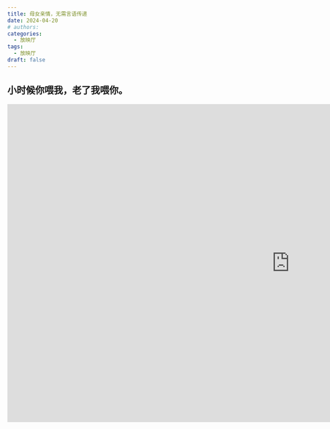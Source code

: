 ```yaml
---
title: 母女亲情，无需言语传递
date: 2024-04-20
# authors:
categories:
  - 放映厅
tags:
  - 放映厅
draft: false
---
```


## 小时候你喂我，老了我喂你。

<div class="videoWrapper">
<iframe width="1280" height="720" src="https://www.youtube.com/embed/NItP86qpFW8" title="母女亲情，无需言语传递" frameborder="0" allow="accelerometer; autoplay; clipboard-write; encrypted-media; gyroscope; picture-in-picture; web-share" referrerpolicy="strict-origin-when-cross-origin" allowfullscreen></iframe>
</div>
